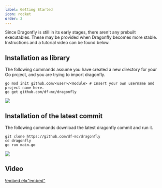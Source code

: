 ```yaml
---
label: Getting Started
icon: rocket
order: 2
---
```


Since Dragonfly is still in its early stages, there aren't any prebuilt executables. These may be provided when Dragonfly becomes more stable. Instructions and a tutorial video can be found below.

## Installation as library
The following commands assume you have created a new directory for your Go project, and you are trying to import dragonfly.
```shell
go mod init github.com/<user>/<module> # Insert your own username and project name here.
go get github.com/df-mc/dragonfly
```

![](https://user-images.githubusercontent.com/16114089/121804512-0f843900-cc47-11eb-9320-d195393b5a1f.gif)

## Installation of the latest commit
The following commands download the latest dragonfly commit and run it.
```shell
git clone https://github.com/df-mc/dragonfly
cd dragonfly
go run main.go
```

![](https://user-images.githubusercontent.com/16114089/121804495-ff6c5980-cc46-11eb-8e31-df4d94782e5b.gif)


## Video
[!embed el="embed"](http://www.youtube.com/watch?v=TODO)
